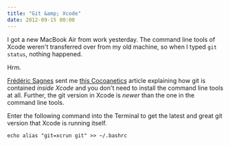 ```yaml
---
title: "Git &amp; Xcode"
date: 2012-09-15 00:00
---
```


I got a new MacBook Air from work yesterday. The command line tools of Xcode weren't transferred over from my old machine, so when I typed `git status`, nothing happened.

Hrm.

[Frédéric Sagnes](http://twitter.com/ndfred) sent me [this Cocoanetics](http://www.cocoanetics.com/2012/07/you-dont-need-the-xcode-command-line-tools/) article explaining how git is contained _inside Xcode_ and you don't need to install the command line tools at all. Further, the git version in Xcode is _newer_ than the one in the command line tools.

Enter the following command into the Terminal to get the latest and great git version that Xcode is running itself.

```
echo alias "git=xcrun git" >> ~/.bashrc
```
<!-- more -->
